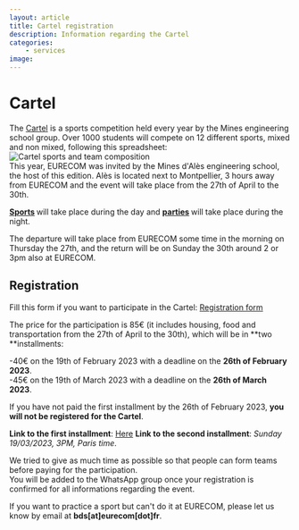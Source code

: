 ```yaml
---
layout: article
title: Cartel registration
description: Information regarding the Cartel
categories:
    - services
image: 
---
```


# Cartel 

The <a href="https://cartel-ales.fr/index.html" target="_blank">Cartel</a> is a sports competition held every year by the Mines engineering school group. Over 1000 students will compete on 12 different sports, mixed and non mixed, following this spreadsheet:  
![Cartel sports and team composition](../../quota.png)  
This year, EURECOM was invited by the Mines d'Alès engineering school, the host of this edition. Alès is located next to Montpellier, 3 hours away from EURECOM and the event will take place from the 27th of April to the 30th.
<p><b><a href="https://www.youtube.com/watch?v=x8UEKiA4sYc" target="_blank">Sports</a> </b>will take place during the day and <b><a href="https://www.youtube.com/watch?v=wRyIInWDC60" target="_blank">parties</a> </b>will take place during the night.</p>

The departure will take place from EURECOM some time in the morning on Thursday the 27th, and the return will be on Sunday the 30th around 2 or 3pm also at EURECOM.

## Registration
Fill this form if you want to participate in the Cartel: <a href="https://docs.google.com/forms/d/13vzw4HY7mU-OBn6K66X-4sYpkrefzFmr0ug9Fu7hA0g" target="_blank">Registration form</a>  <i class="fa-solid fa-scroll"></i> 

The price for the participation is 85€ (it includes housing, food and transportation from the 27th of April to the 30th), which will be in **two **installments:  

-40€ on the 19th of February 2023 with a deadline on the **26th of February 2023**.   
-45€ on the 19th of March 2023 with a deadline on the **26th of March 2023**.

If you have not paid the first installment by the 26th of February 2023, **you will not be registered for the Cartel**.  
  
**Link to the first installment**: [Here](https://collecte.io/cartel-des-mines)
**Link to the second installment**: *Sunday 19/03/2023, 3PM, Paris time*.  
  
We tried to give as much time as possible so that people can form teams before paying for the participation.  
You will be added to the WhatsApp group once your registration is confirmed for all informations regarding the event.  
  
If you want to practice a sport but can't do it at EURECOM, please let us know by email at **bds[at]eurecom[dot]fr**.


